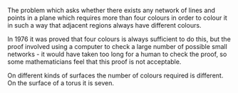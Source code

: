 The problem which asks whether there exists any network of lines and
points in a plane which requires more than four colours in order to
colour it in such a way that adjacent regions always have different
colours.

In 1976 it was proved that four colours is always sufficient to do this,
but the proof involved using a computer to check a large number of
possible small networks - it would have taken too long for a human to
check the proof, so some mathematicians feel that this proof is not
acceptable.

On different kinds of surfaces the number of colours required is
different. On the surface of a torus it is seven.
